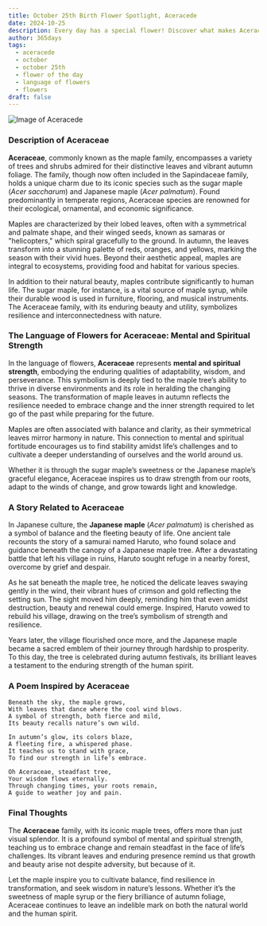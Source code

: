 ```yaml
---
title: October 25th Birth Flower Spotlight, Aceracede
date: 2024-10-25
description: Every day has a special flower! Discover what makes Aceracede unique as today’s birth flower and its symbolic meaning.
author: 365days
tags:
  - aceracede
  - october
  - october 25th
  - flower of the day
  - language of flowers
  - flowers
draft: false
---
```


![Image of Aceracede](https://cdn.pixabay.com/photo/2016/12/22/03/34/red-leaves-1924443_640.jpg#center)


### Description of Aceraceae

**Aceraceae**, commonly known as the maple family, encompasses a variety of trees and shrubs admired for their distinctive leaves and vibrant autumn foliage. The family, though now often included in the Sapindaceae family, holds a unique charm due to its iconic species such as the sugar maple (_Acer saccharum_) and Japanese maple (_Acer palmatum_). Found predominantly in temperate regions, Aceraceae species are renowned for their ecological, ornamental, and economic significance.

Maples are characterized by their lobed leaves, often with a symmetrical and palmate shape, and their winged seeds, known as samaras or "helicopters," which spiral gracefully to the ground. In autumn, the leaves transform into a stunning palette of reds, oranges, and yellows, marking the season with their vivid hues. Beyond their aesthetic appeal, maples are integral to ecosystems, providing food and habitat for various species.

In addition to their natural beauty, maples contribute significantly to human life. The sugar maple, for instance, is a vital source of maple syrup, while their durable wood is used in furniture, flooring, and musical instruments. The Aceraceae family, with its enduring beauty and utility, symbolizes resilience and interconnectedness with nature.

### The Language of Flowers for Aceraceae: Mental and Spiritual Strength

In the language of flowers, **Aceraceae** represents **mental and spiritual strength**, embodying the enduring qualities of adaptability, wisdom, and perseverance. This symbolism is deeply tied to the maple tree’s ability to thrive in diverse environments and its role in heralding the changing seasons. The transformation of maple leaves in autumn reflects the resilience needed to embrace change and the inner strength required to let go of the past while preparing for the future.

Maples are often associated with balance and clarity, as their symmetrical leaves mirror harmony in nature. This connection to mental and spiritual fortitude encourages us to find stability amidst life’s challenges and to cultivate a deeper understanding of ourselves and the world around us.

Whether it is through the sugar maple’s sweetness or the Japanese maple’s graceful elegance, Aceraceae inspires us to draw strength from our roots, adapt to the winds of change, and grow towards light and knowledge.

### A Story Related to Aceraceae

In Japanese culture, the **Japanese maple** (_Acer palmatum_) is cherished as a symbol of balance and the fleeting beauty of life. One ancient tale recounts the story of a samurai named Haruto, who found solace and guidance beneath the canopy of a Japanese maple tree. After a devastating battle that left his village in ruins, Haruto sought refuge in a nearby forest, overcome by grief and despair.

As he sat beneath the maple tree, he noticed the delicate leaves swaying gently in the wind, their vibrant hues of crimson and gold reflecting the setting sun. The sight moved him deeply, reminding him that even amidst destruction, beauty and renewal could emerge. Inspired, Haruto vowed to rebuild his village, drawing on the tree’s symbolism of strength and resilience.

Years later, the village flourished once more, and the Japanese maple became a sacred emblem of their journey through hardship to prosperity. To this day, the tree is celebrated during autumn festivals, its brilliant leaves a testament to the enduring strength of the human spirit.

### A Poem Inspired by Aceraceae

```
Beneath the sky, the maple grows,  
With leaves that dance where the cool wind blows.  
A symbol of strength, both fierce and mild,  
Its beauty recalls nature’s own wild.  

In autumn’s glow, its colors blaze,  
A fleeting fire, a whispered phase.  
It teaches us to stand with grace,  
To find our strength in life’s embrace.  

Oh Aceraceae, steadfast tree,  
Your wisdom flows eternally.  
Through changing times, your roots remain,  
A guide to weather joy and pain.  
```

### Final Thoughts

The **Aceraceae** family, with its iconic maple trees, offers more than just visual splendor. It is a profound symbol of mental and spiritual strength, teaching us to embrace change and remain steadfast in the face of life’s challenges. Its vibrant leaves and enduring presence remind us that growth and beauty arise not despite adversity, but because of it.

Let the maple inspire you to cultivate balance, find resilience in transformation, and seek wisdom in nature’s lessons. Whether it’s the sweetness of maple syrup or the fiery brilliance of autumn foliage, Aceraceae continues to leave an indelible mark on both the natural world and the human spirit.

